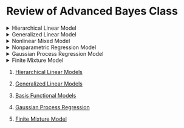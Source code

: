 # Review of Advanced Bayes Class

<details>
<summary>Hierarchical Linear Model</summary>

### Model
- $y_j \sim \mathbb{R}^{n_j}$ : observation vector
- $X_j \sim \mathbb{R}^{n_j \times d}$ : design matrix 
- $\beta_j\in \mathbb{R}^d$ : subject-specific random effects
- $j=1, \ldots, m$ : subject index

$$y_j \sim \text{N}_{n_j}(X_j\beta_j,\ \sigma^2I_{n_j})\\
\beta_j \sim \text{N}_d(\mu_\beta,\ \sigma_\beta)$$

where $\sigma^2>0$, $\mu_\beta \in \mathbb{R}^d$, and $\Sigma_\beta \in \mathbb{R}^{d\times d}$ (positive definite)

### Priors
$$\mu_\beta \sim \text{N}_d(\xi,\ \Omega),\\

\sigma^2 \sim \text{Inv-}\chi^2(\nu,\ \tau^2),\\

\Sigma_\beta \sim \text{Inv-Wishart}_\rho(\Psi^{-1})$$


- $p(\beta\ |\ \sigma^2,\ \mu_\beta,\ \Sigma_\beta,\ y)$


- $p(\sigma^2\ |\ \beta,\ \mu_\beta,\ \Sigma_\beta,\ y)$


- $p(\mu_\beta\ |\ \beta,\ \sigma^2,\ \Sigma_\beta,\ y)$


- $p(\Sigma_\beta\ |\ \beta,\ \sigma^2,\ \mu_\beta,\ y)$



### Full conditional posterior distribution

</details>



<details>
<summary>Generalized Linear Model </summary>

### Model 


### Priors



### Sampling scheme



#### Independent MH algorithm


#### Random walk Metropolis algorithm


#### Data augmentation


</details>

<details>
<summary>Nonlinear Mixed Model </summary>

### Model 
$$y_{ij} = \frac{\beta_1 + u_i}{1+\exp\left\{-(\text{AGE}_{ij} - \beta_2)/\beta_3 \right\}}\\
u_i \sim \text{N}(0,\ \tau^2),\\
\epsilon_{ij} \sim \text{N}(0,\ \sigma^2)$$

### Priors
use



</details>


<details>
<summary>Nonparametric Regression Model </summary>

### Model 
$$y_i = \sin^3(2\pi x_i^3) + \epsilon_i,\\
\epsilon_i \sim \text{N}(0,\ 0.1^2)$$
Let $x_i = (2i-1)/1000,\ i=1, \ldots, n$ with $n=500$

### Priors


</details>

<details>
<summary>Gaussian Process Regression Model </summary>

### Model 
$$y_i = \mu(x_i) + \epsilon_i,\\
\epsilon_i \sim \text{N}(0,\ \sigma^2)$$
where $x_i \in \mathbb{R}^p$

### Priors
$$\mu \sim \text{GP}(0,\ k),\\

k(x,\ x') = \tau^2 \exp\left(-\frac{(x-x')^2}{l^2} \right),\\

\log(\sigma^2) \propto 1$$


### Posteior distribution
$$\begin{pmatrix} y \\ \bar{\mu} \\ \tilde{\mu} \end{pmatrix} |\ \sigma^2\sim \text{N}_{2n+m}\left(0,\ \begin{pmatrix} K(x,x)+\sigma^2I_n & K(x,x) & K(x, \tilde{x}) \\ K(x,x) & K(x,x) & K(x, \tilde{x}) \\ K(x, \tilde{x}) & K(x, \tilde{x}) & K(\tilde{x}, \tilde{x}) \end{pmatrix}\right)
$$

derive image

</details>


<details>

<summary>Finite Mixture Model </summary>

### Model 
page 10

### Priors

</details>




1. [Hierarchical Linear Models](https://www.notion.so/CH15-Hierarchical-Linear-Models-b34181ff98dd4ba085515bdcb1e80b4e)

2. [Generalized Linear Models](https://www.notion.so/CH16-Generalized-Linear-Models-d6f828054d614701acc0ba9aafbedf17)

3. [Basis Functional Models](https://www.notion.so/CH20-Basis-Functional-Model-185b7c93b7cc41d8aceecd66caf906a4)

4. [Gaussian Process Regression](https://www.notion.so/CH21-Gaussian-Process-Models-bd6f9e86ec9d4060960e138ff57fda0d)

5. [Finite Mixture Model](https://www.notion.so/CH22-Finite-Mixture-Models-e54a9682d707492f80a005d8a3084510)


